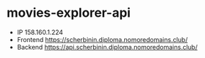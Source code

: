 # movies-explorer-api

* IP 158.160.1.224
* Frontend https://scherbinin.diploma.nomoredomains.club/
* Backend https://api.scherbinin.diploma.nomoredomains.club/
